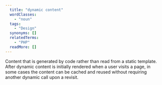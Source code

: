 ```yaml
---
  title: "dynamic content"
  wordClasses: 
    - "noun"
  tags: 
    - "Design"
  synonyms: []
  relatedTerms: 
    - "PHP"
  readMore: []
---
```

Content that is generated by code rather than read from a static template. After dynamic content is initially rendered when a user visits a page, in some cases the content can be cached and reused without requiring another dynamic call upon a revisit.
